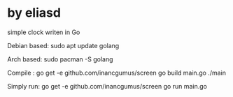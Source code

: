 # by eliasd

simple clock writen in Go

Debian based:
sudo apt update golang

Arch based:
sudo pacman -S golang

Compile :
go get -e github.com/inancgumus/screen
go build main.go
./main

Simply run: 
go get -e github.com/inancgumus/screen
go run main.go


